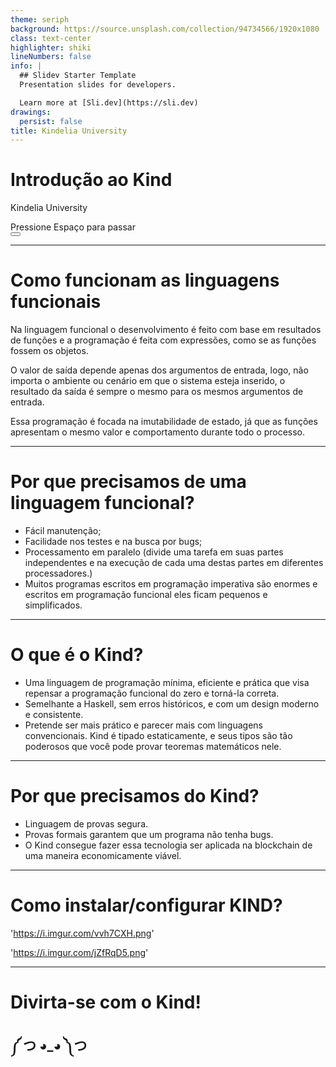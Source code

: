 ```yaml
---
theme: seriph
background: https://source.unsplash.com/collection/94734566/1920x1080
class: text-center
highlighter: shiki
lineNumbers: false
info: |
  ## Slidev Starter Template
  Presentation slides for developers.

  Learn more at [Sli.dev](https://sli.dev)
drawings:
  persist: false
title: Kindelia University
---
```


# Introdução ao Kind
 
Kindelia University 


<div class="pt-12">
  <span @click="$slidev.nav.next" class="px-2 py-1 rounded cursor-pointer" hover="bg-white bg-opacity-10">
    Pressione Espaço para passar
     <carbon:arrow-right class="inline"/>
  </span>
</div>

<div class="abs-br m-6 flex gap-2">
  <button @click="$slidev.nav.openInEditor()" title="Open in Editor" class="text-xl icon-btn opacity-50 !border-none !hover:text-white">
    <carbon:edit />
  </button>
  <a href="https://github.com/Kindelia/slides" target="_blank" alt="GitHub"
    class="text-xl icon-btn opacity-50 !border-none !hover:text-white">
    <carbon-logo-github />
  </a>
</div>


---

# Como funcionam as linguagens funcionais

Na linguagem funcional o desenvolvimento é feito com base em resultados de funções e a programação é feita com expressões, como se as funções fossem os objetos.  

O valor de saída depende apenas dos argumentos de entrada, logo, não importa o ambiente ou cenário em que o sistema esteja inserido, o resultado da saída é sempre o mesmo para os mesmos argumentos de entrada.

Essa programação é focada na imutabilidade de estado, já que as funções apresentam o mesmo valor e comportamento durante todo o processo.

---

# Por que precisamos de uma linguagem funcional?


* Fácil manutenção;
* Facilidade nos testes e na busca por bugs;
* Processamento em paralelo (divide uma tarefa em suas partes independentes e na execução de cada uma destas partes em diferentes processadores.)
* Muitos programas escritos em programação imperativa são enormes e escritos em programação funcional eles ficam pequenos e simplificados.

---

# O que é o Kind?

* Uma linguagem de programação mínima, eficiente e prática que visa repensar a programação funcional do zero e torná-la correta.
* Semelhante a Haskell, sem erros históricos, e com um design moderno e consistente.   
* Pretende ser mais prático e parecer mais com linguagens convencionais. Kind é tipado estaticamente, e seus tipos são tão poderosos que você pode provar teoremas matemáticos nele.

---

# Por que precisamos do Kind? 


* Linguagem de provas segura. 
* Provas formais garantem que um programa não tenha bugs. 
* O Kind consegue fazer essa tecnologia ser aplicada na blockchain de uma maneira economicamente viável. 

---

# Como instalar/configurar KIND? 


 'https://i.imgur.com/vvh7CXH.png'


 'https://i.imgur.com/jZfRqD5.png'

---

# Divirta-se com o Kind!

## ༼ つ ◕_◕ ༽つ

